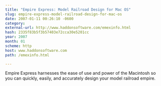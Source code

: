 ```yaml
---
title: "Empire Express: Model Railroad Design for Mac OS"
slug: empire-express-model-railroad-design-for-mac-os
date: 2007-01-11 00:26:10 -0600
category: 
external-url: http://www.haddonsoftware.com/emexinfo.html
hash: 2335f83b5f3b57403e72cca30e5201cc
year: 2007
month: 01
scheme: http
host: www.haddonsoftware.com
path: /emexinfo.html

---
```


Empire Express harnesses the ease of use and power of the Macintosh so you can quickly, easily, and accurately design your model railroad empire.
